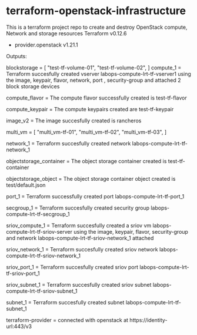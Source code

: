 # terraform-openstack-infrastructure
This is a terraform project repo to create and destroy OpenStack compute, Network and storage resources
Terraform v0.12.6
+ provider.openstack v1.21.1

Outputs:

blockstorage = [
  "test-tf-volume-01",
  "test-tf-volume-02",
]
compute_1 = Terraform succesfully created vserver labops-compute-lrt-tf-vserver1 using the image, keypair, flavor, network, port , security-group and attached 2 block storage devices

compute_flavor = The compute flavor successfully created is test-tf-flavor

compute_keypair = The compute keypairs created are test-tf-keypair

image_v2 = The image succesfully created is rancheros

multi_vm = [
  "multi_vm-tf-01",
  "multi_vm-tf-02",
  "multi_vm-tf-03",
]

network_1 = Terraform succesfully created network labops-compute-lrt-tf-network_1

objectstorage_container = The object storage container created is test-tf-container

objectstorage_object = The object storage container object created is test/default.json

port_1 = Terraform successfully created port labops-compute-lrt-tf-port_1

secgroup_1 = Terraform succesfully created security group labops-compute-lrt-tf-secgroup_1

sriov_compute_1 = Terraform succesfully created a sriov vm labops-compute-lrt-tf-sriov-server using the image, keypair, flavor, security-group and network labops-compute-lrt-tf-sriov-network_1 attached

sriov_network_1 = Terraform succesfully created sriov network labops-compute-lrt-tf-sriov-network_1

sriov_port_1 = Terraform succesfully created sriov port labops-compute-lrt-tf-sriov-port_1

sriov_subnet_1 = Terraform succesfully created sriov subnet labops-compute-lrt-tf-sriov-subnet_1

subnet_1 = Terraform succesfully created subnet labops-compute-lrt-tf-subnet_1

terraform-provider = connected with openstack at https://identity-url:443/v3
